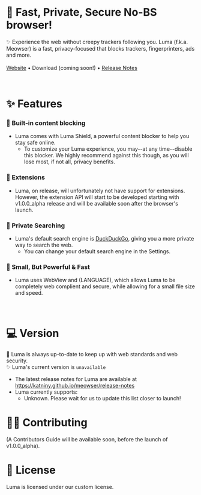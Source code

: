 # 🤫 Fast, Private, Secure No-BS browser!
✨ Experience the web without creepy trackers following you. Luma (f.k.a. Meowser) is a fast, privacy-focused that blocks trackers, fingerprinters, ads and more.
<br />
<br />
<a href="https://katniny.github.io/meowser/">Website</a> • <a>Download (coming soon!)</a> • <a href="https://katniny.github.io/meowser/release-notes">Release Notes</a>

<br />

# ✨ Features
### 🚫 Built-in content blocking
* Luma comes with Luma Shield, a powerful content blocker to help you stay safe online.
  - To customize your Luma experience, you may--at any time--disable this blocker. We highly recommend against this though, as you will lose most, if not all, privacy benefits.
### 🧩 Extensions
* Luma, on release, will unfortunately not have support for extensions. However, the extension API will start to be developed starting with v1.0.0_alpha release and will be available soon after the browser's launch.
### 🔎 Private Searching
* Luma's default search engine is <a href="https://duckduckgo.com/">DuckDuckGo</a>, giving you a more private way to search the web.
   - You can change your default search engine in the Settings.
### 🤏 Small, But Powerful & Fast
* Luma uses WebView and (LANGUAGE), which allows Luma to be completely web complient and secure, while allowing for a small file size and speed.
### 

<br />
 
# 💻 Version
🔐 Luma is always up-to-date to keep up with web standards and web security.
<br/>✨ Luma's current version is `unavailable`
* The latest release notes for Luma are available at https://katniny.github.io/meowser/release-notes
* Luma currently supports:
   - Unknown. Please wait for us to update this list closer to launch!
 
# 🧑‍💻 Contributing
(A Contributors Guide will be available soon, before the launch of v1.0.0_alpha).

# 📃 License
Luma is licensed under our custom license.
